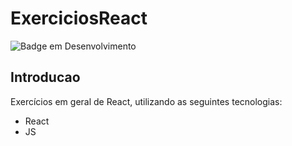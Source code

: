 # ExerciciosReact
![Badge em Desenvolvimento](https://img.shields.io/static/v1?label=STATUS&message=FINALIZADO&color=GREEN&style=for-the-badge)
## Introducao
Exercícios em geral de React, utilizando as seguintes tecnologias:
* React
* JS